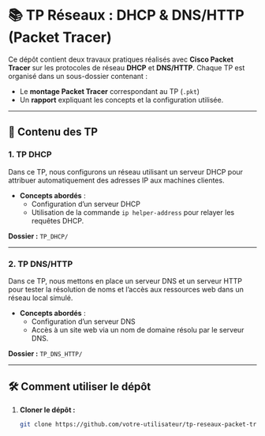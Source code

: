 # 📚 TP Réseaux : DHCP & DNS/HTTP (Packet Tracer)

Ce dépôt contient deux travaux pratiques réalisés avec **Cisco Packet Tracer** sur les protocoles de réseau **DHCP** et **DNS/HTTP**. Chaque TP est organisé dans un sous-dossier contenant :
- Le **montage Packet Tracer** correspondant au TP (`.pkt`)
- Un **rapport** expliquant les concepts et la configuration utilisée.

---

## 🔧 Contenu des TP

### 1. **TP DHCP**  
Dans ce TP, nous configurons un réseau utilisant un serveur DHCP pour attribuer automatiquement des adresses IP aux machines clientes.  
- **Concepts abordés** :
  - Configuration d’un serveur DHCP  
  - Utilisation de la commande `ip helper-address` pour relayer les requêtes DHCP.  

**Dossier :** `TP_DHCP/`

---

### 2. **TP DNS/HTTP**  
Dans ce TP, nous mettons en place un serveur DNS et un serveur HTTP pour tester la résolution de noms et l’accès aux ressources web dans un réseau local simulé.  
- **Concepts abordés** :
  - Configuration d’un serveur DNS  
  - Accès à un site web via un nom de domaine résolu par le serveur DNS.  

**Dossier :** `TP_DNS_HTTP/`

---

## 🛠️ Comment utiliser le dépôt

1. **Cloner le dépôt :**
   ```bash
   git clone https://github.com/votre-utilisateur/tp-reseaux-packet-tracer.git

